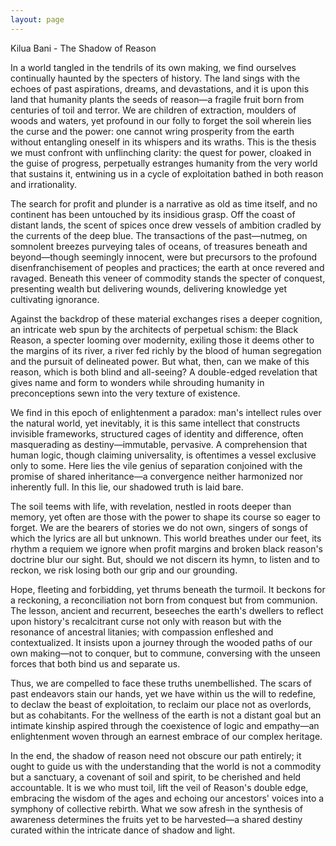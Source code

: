 ```yaml
---
layout: page
---
```

Kilua Bani - The Shadow of Reason

In a world tangled in the tendrils of its own making, we find ourselves continually haunted by the specters of history. The land sings with the echoes of past aspirations, dreams, and devastations, and it is upon this land that humanity plants the seeds of reason—a fragile fruit born from centuries of toil and terror. We are children of extraction, moulders of woods and waters, yet profound in our folly to forget the soil wherein lies the curse and the power: one cannot wring prosperity from the earth without entangling oneself in its whispers and its wraths. This is the thesis we must confront with unflinching clarity: the quest for power, cloaked in the guise of progress, perpetually estranges humanity from the very world that sustains it, entwining us in a cycle of exploitation bathed in both reason and irrationality.

The search for profit and plunder is a narrative as old as time itself, and no continent has been untouched by its insidious grasp. Off the coast of distant lands, the scent of spices once drew vessels of ambition cradled by the currents of the deep blue. The transactions of the past—nutmeg, on somnolent breezes purveying tales of oceans, of treasures beneath and beyond—though seemingly innocent, were but precursors to the profound disenfranchisement of peoples and practices; the earth at once revered and ravaged. Beneath this veneer of commodity stands the specter of conquest, presenting wealth but delivering wounds, delivering knowledge yet cultivating ignorance.

Against the backdrop of these material exchanges rises a deeper cognition, an intricate web spun by the architects of perpetual schism: the Black Reason, a specter looming over modernity, exiling those it deems other to the margins of its river, a river fed richly by the blood of human segregation and the pursuit of delineated power. But what, then, can we make of this reason, which is both blind and all-seeing? A double-edged revelation that gives name and form to wonders while shrouding humanity in preconceptions sewn into the very texture of existence.

We find in this epoch of enlightenment a paradox: man's intellect rules over the natural world, yet inevitably, it is this same intellect that constructs invisible frameworks, structured cages of identity and difference, often masquerading as destiny—immutable, pervasive. A comprehension that human logic, though claiming universality, is oftentimes a vessel exclusive only to some. Here lies the vile genius of separation conjoined with the promise of shared inheritance—a convergence neither harmonized nor inherently full. In this lie, our shadowed truth is laid bare.

The soil teems with life, with revelation, nestled in roots deeper than memory, yet often are those with the power to shape its course so eager to forget. We are the bearers of stories we do not own, singers of songs of which the lyrics are all but unknown. This world breathes under our feet, its rhythm a requiem we ignore when profit margins and broken black reason's doctrine blur our sight. But, should we not discern its hymn, to listen and to reckon, we risk losing both our grip and our grounding.

Hope, fleeting and forbidding, yet thrums beneath the turmoil. It beckons for a reckoning, a reconciliation not born from conquest but from communion. The lesson, ancient and recurrent, beseeches the earth's dwellers to reflect upon history's recalcitrant curse not only with reason but with the resonance of ancestral litanies; with compassion enfleshed and contextualized. It insists upon a journey through the wooded paths of our own making—not to conquer, but to commune, conversing with the unseen forces that both bind us and separate us.

Thus, we are compelled to face these truths unembellished. The scars of past endeavors stain our hands, yet we have within us the will to redefine, to declaw the beast of exploitation, to reclaim our place not as overlords, but as cohabitants. For the wellness of the earth is not a distant goal but an intimate kinship aspired through the coexistence of logic and empathy—an enlightenment woven through an earnest embrace of our complex heritage.

In the end, the shadow of reason need not obscure our path entirely; it ought to guide us with the understanding that the world is not a commodity but a sanctuary, a covenant of soil and spirit, to be cherished and held accountable. It is we who must toil, lift the veil of Reason's double edge, embracing the wisdom of the ages and echoing our ancestors' voices into a symphony of collective rebirth. What we sow afresh in the synthesis of awareness determines the fruits yet to be harvested—a shared destiny curated within the intricate dance of shadow and light.